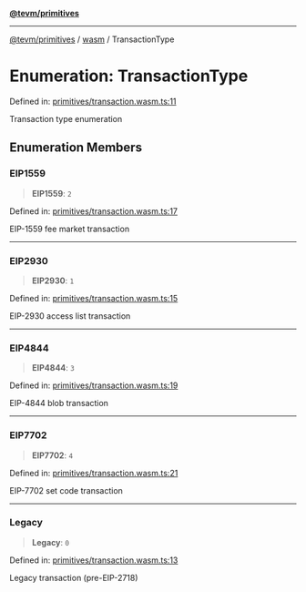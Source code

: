 [**@tevm/primitives**](../../../../README.md)

***

[@tevm/primitives](../../../../globals.md) / [wasm](../README.md) / TransactionType

# Enumeration: TransactionType

Defined in: [primitives/transaction.wasm.ts:11](https://github.com/evmts/primitives/blob/main/src/primitives/transaction.wasm.ts#L11)

Transaction type enumeration

## Enumeration Members

### EIP1559

> **EIP1559**: `2`

Defined in: [primitives/transaction.wasm.ts:17](https://github.com/evmts/primitives/blob/main/src/primitives/transaction.wasm.ts#L17)

EIP-1559 fee market transaction

***

### EIP2930

> **EIP2930**: `1`

Defined in: [primitives/transaction.wasm.ts:15](https://github.com/evmts/primitives/blob/main/src/primitives/transaction.wasm.ts#L15)

EIP-2930 access list transaction

***

### EIP4844

> **EIP4844**: `3`

Defined in: [primitives/transaction.wasm.ts:19](https://github.com/evmts/primitives/blob/main/src/primitives/transaction.wasm.ts#L19)

EIP-4844 blob transaction

***

### EIP7702

> **EIP7702**: `4`

Defined in: [primitives/transaction.wasm.ts:21](https://github.com/evmts/primitives/blob/main/src/primitives/transaction.wasm.ts#L21)

EIP-7702 set code transaction

***

### Legacy

> **Legacy**: `0`

Defined in: [primitives/transaction.wasm.ts:13](https://github.com/evmts/primitives/blob/main/src/primitives/transaction.wasm.ts#L13)

Legacy transaction (pre-EIP-2718)
